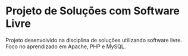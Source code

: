 # Projeto de Soluções com Software Livre

Projeto desenvolvido na disciplina de soluções utilizando software livre.
Foco no aprendizado em Apache, PHP e MySQL.